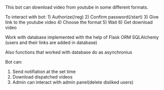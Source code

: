 This bot can download video from youtube in some different formats.

To interact with bot:
    1) Authorize(/reg)
    2) Confirm password(/start)
    3) Give link to the youtube video
    4) Choose the format
    5) Wait
    6) Get download video
    

Work with database implemented with the help of Flask ORM SQLAlchemy (users and their links are added in database)

Also functions that worked with database do as asynchronius


Bot can:
  1) Send notifiation at the set time
  2) Download dispatched videos
  2) Admin can interact with admin panel(delete disliked users)
